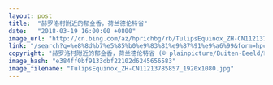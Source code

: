 ```yaml
---
layout: post
title:  "赫罗洛村附近的郁金香，荷兰德伦特省"
date:   "2018-03-19 16:00:00 +0800"
image_url: "http://cn.bing.com/az/hprichbg/rb/TulipsEquinox_ZH-CN11213785857_1920x1080.jpg"
link: "/search?q=%e8%8d%b7%e5%85%b0%e9%83%81%e9%87%91%e9%a6%99&form=hpcapt&mkt=zh-cn"
copyright: "赫罗洛村附近的郁金香，荷兰德伦特省 (© plainpicture/Buiten-Beeld/Karin Broekhuijsen)"
image_hash: "e384ff0bf9133dbf22102d6245656583"
image_filename: "TulipsEquinox_ZH-CN11213785857_1920x1080.jpg"
---
```

